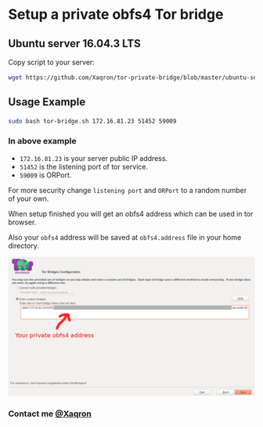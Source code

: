# Setup a private obfs4 Tor bridge

## Ubuntu server 16.04.3 LTS

Copy script to your server:

```bash
wget https://github.com/Xaqron/tor-private-bridge/blob/master/ubuntu-server-16.04.3-LTS.sh -O tor-bridge.sh
```

## Usage Example

```bash
sudo bash tor-bridge.sh 172.16.81.23 51452 59009
```

### In above example

* `172.16.81.23` is your server public IP address.
* `51452` is the listening port of tor service.
* `59009` is ORPort.

For more security change `listening port` and `ORPort` to a random number of your own.

When setup finished you will get an obfs4 address which can be used in tor browser.

Also your `obfs4` address will be saved at `obfs4.address` file in your home directory.

![tor-browser](images/tor-browser.png)

### Contact me [@Xaqron](https://twitter.com/xaqron)

